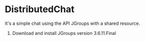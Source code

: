 # DistributedChat
It's a simple chat using the API JGroups with a shared resource.

 1. Download and install JGroups version 3.6.11.Final
